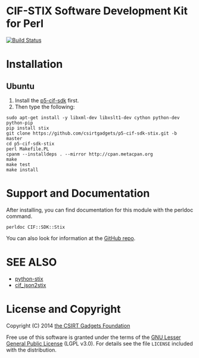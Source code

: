 # CIF-STIX Software Development Kit for Perl

[![Build Status](https://travis-ci.org/csirtgadgets/p5-cif-sdk-stix.png?branch=master)](https://travis-ci.org/csirtgadgets/p5-cif-sdk-stix)

# Installation
## Ubuntu
 1. Install the [p5-cif-sdk](https://github.com/csirtgadgets/p5-cif-sdk) first.
 1. Then type the following:  

 ```
 sudo apt-get install -y libxml-dev libxslt1-dev cython python-dev python-pip
 pip install stix
 git clone https://github.com/csirtgadgets/p5-cif-sdk-stix.git -b master
 cd p5-cif-sdk-stix
 perl Makefile.PL
 cpanm --installdeps . --mirror http://cpan.metacpan.org
 make
 make test
 make install
 ```

# Support and Documentation

After installing, you can find documentation for this module with the
perldoc command.

    perldoc CIF::SDK::Stix

You can also look for information at the [GitHub repo](https://github.com/csirtgadgets/p5-cif-sdk-stix).

# SEE ALSO

 * [python-stix](https://github.com/STIXProject/python-stix)
 * [cif_json2stix](https://github.com/akreffett/cif_json2stix)

# License and Copyright

Copyright (C) 2014 [the CSIRT Gadgets Foundation](http://csirtgadgets.org)

Free use of this software is granted under the terms of the [GNU Lesser General Public License](https://www.gnu.org/licenses/lgpl.html) (LGPL v3.0). For details see the file ``LICENSE`` included with the distribution.

